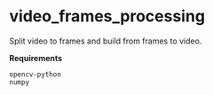 # video_frames_processing
Split video to frames and build from frames to video.

**Requirements**
```
opencv-python
numpy
```
